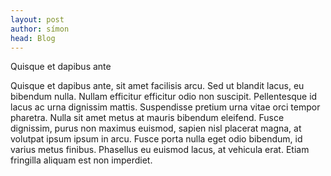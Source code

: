 ```yaml
---
layout: post
author: símon
head: Blog
---
```

Quisque et dapibus ante

Quisque et dapibus ante, sit amet facilisis arcu. Sed ut blandit lacus, eu bibendum nulla. Nullam efficitur efficitur odio non suscipit. Pellentesque id lacus ac urna dignissim mattis. Suspendisse pretium urna vitae orci tempor pharetra. Nulla sit amet metus at mauris bibendum eleifend. Fusce dignissim, purus non maximus euismod, sapien nisl placerat magna, at volutpat ipsum ipsum in arcu. Fusce porta nulla eget odio bibendum, id varius metus finibus. Phasellus eu euismod lacus, at vehicula erat. Etiam fringilla aliquam est non imperdiet.
